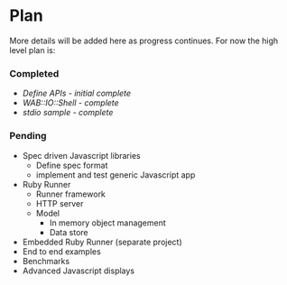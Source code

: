 # Plan

More details will be added here as progress continues. For now the high level plan is:

### Completed

- _Define APIs - initial complete_
- _WAB::IO::Shell - complete_
- _stdio sample - complete_

### Pending

- Spec driven Javascript libraries
  - Define spec format
  - implement and test generic Javascript app
- Ruby Runner
  - Runner framework
  - HTTP server
  - Model
    - In memory object management
    - Data store
- Embedded Ruby Runner (separate project)
- End to end examples
- Benchmarks
- Advanced Javascript displays
